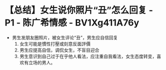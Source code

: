 # 【总结】女生说你照片“丑”怎么回复 - P1 - 陈广希情感 - BV1Xg411A76y

-   男生发朋友圈照片，被女生评论“丑”，男生应自信回复
    1.  女生可能是慣性打壓或刻意反面評價
    2.  男生应提高自信，调侃女生，不盲目迎合
    3.  男生意识到自己过于在乎他人看法，应注重自我看法，女生态度转变，喜欢有立场的男人。